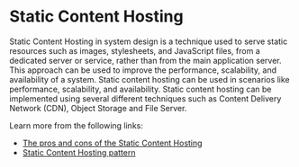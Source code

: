 # Static Content Hosting

Static Content Hosting in system design is a technique used to serve static resources such as images, stylesheets, and JavaScript files, from a dedicated server or service, rather than from the main application server. This approach can be used to improve the performance, scalability, and availability of a system. Static content hosting can be used in scenarios like performance, scalability, and availability. Static content hosting can be implemented using several different techniques such as Content Delivery Network (CDN), Object Storage and File Server.

Learn more from the following links:

- [The pros and cons of the Static Content Hosting](https://www.redhat.com/architect/pros-and-cons-static-content-hosting-architecture-pattern)
- [Static Content Hosting pattern](https://learn.microsoft.com/en-us/azure/architecture/patterns/static-content-hosting)